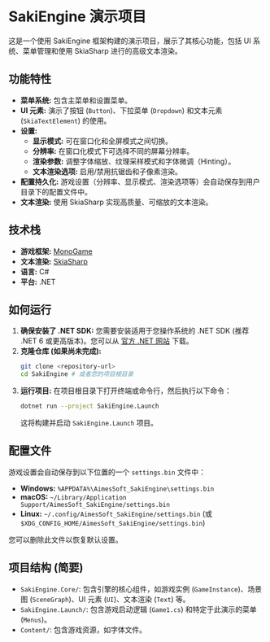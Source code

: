 # SakiEngine 演示项目

这是一个使用 SakiEngine 框架构建的演示项目，展示了其核心功能，包括 UI 系统、菜单管理和使用 SkiaSharp 进行的高级文本渲染。

## 功能特性

*   **菜单系统:** 包含主菜单和设置菜单。
*   **UI 元素:** 演示了按钮 (`Button`)、下拉菜单 (`Dropdown`) 和文本元素 (`SkiaTextElement`) 的使用。
*   **设置:**
    *   **显示模式:** 可在窗口化和全屏模式之间切换。
    *   **分辨率:** 在窗口化模式下可选择不同的屏幕分辨率。
    *   **渲染参数:** 调整字体缩放、纹理采样模式和字体微调（Hinting）。
    *   **文本渲染选项:** 启用/禁用抗锯齿和子像素渲染。
*   **配置持久化:** 游戏设置（分辨率、显示模式、渲染选项等）会自动保存到用户目录下的配置文件中。
*   **文本渲染:** 使用 SkiaSharp 实现高质量、可缩放的文本渲染。

## 技术栈

*   **游戏框架:** [MonoGame](https://www.monogame.net/)
*   **文本渲染:** [SkiaSharp](https://github.com/mono/SkiaSharp)
*   **语言:** C#
*   **平台:** .NET

## 如何运行

1.  **确保安装了 .NET SDK:** 您需要安装适用于您操作系统的 .NET SDK (推荐 .NET 6 或更高版本)。您可以从 [官方 .NET 网站](https://dotnet.microsoft.com/download) 下载。
2.  **克隆仓库 (如果尚未完成):**
    ```bash
    git clone <repository-url>
    cd SakiEngine # 或者您的项目根目录
    ```
3.  **运行项目:**
    在项目根目录下打开终端或命令行，然后执行以下命令：
    ```bash
    dotnet run --project SakiEngine.Launch
    ```
    这将构建并启动 `SakiEngine.Launch` 项目。

## 配置文件

游戏设置会自动保存到以下位置的一个 `settings.bin` 文件中：

*   **Windows:** `%APPDATA%\AimesSoft_SakiEngine\settings.bin`
*   **macOS:** `~/Library/Application Support/AimesSoft_SakiEngine/settings.bin`
*   **Linux:** `~/.config/AimesSoft_SakiEngine/settings.bin` (或 `$XDG_CONFIG_HOME/AimesSoft_SakiEngine/settings.bin`)

您可以删除此文件以恢复默认设置。

## 项目结构 (简要)

*   `SakiEngine.Core/`: 包含引擎的核心组件，如游戏实例 (`GameInstance`)、场景图 (`SceneGraph`)、UI 元素 (`UI`)、文本渲染 (`Text`) 等。
*   `SakiEngine.Launch/`: 包含游戏启动逻辑 (`Game1.cs`) 和特定于此演示的菜单 (`Menus`)。
*   `Content/`: 包含游戏资源，如字体文件。 